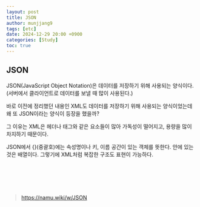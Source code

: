 ```yaml
---
layout: post
title: JSON
author: munjjang9
tags: [etc]
date: 2024-12-29 20:00 +0900
categories: [Study]
toc: true
---
```


## JSON

JSON(JavaScript Object Notation)은 데이터를 저장하기 위해 사용되는 양식이다.(서버에서 클라이언트로 데이터를 보낼 때 많이 사용된다.)

바로 이전에 정리했던 내용인 XML도 데이터를 저장하기 위해 사용되는 양식이었는데 왜 또 JSON이라는 양식이 등장을 했을까?

그 이유는 XML은 헤더나 태그와 같은 요소들이 많아 가독성이 떨어지고, 용량을 많이 차지하기 때문이다.

JSON에서 {}(중괄호)에는 속성명이나 키, 이름 공간이 있는 객체를 뜻한다. [](대괄호)안에 있는 것은 배열이다. 그렇기에 XML처럼 복잡한 구조도 표현이 가능하다.


<br>
<br>
<br>
<br>

>https://namu.wiki/w/JSON